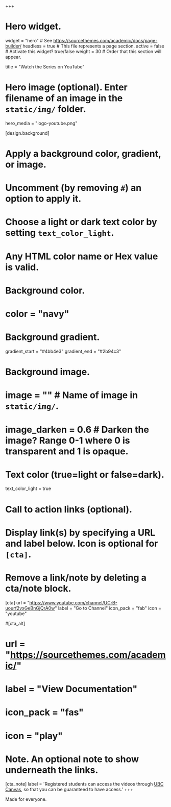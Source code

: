 +++
# Hero widget.
widget = "hero"  # See https://sourcethemes.com/academic/docs/page-builder/
headless = true  # This file represents a page section.
active = false  # Activate this widget? true/false
weight = 30  # Order that this section will appear.

title = "Watch the Series on YouTube"

# Hero image (optional). Enter filename of an image in the `static/img/` folder.
hero_media = "logo-youtube.png"

[design.background]
  # Apply a background color, gradient, or image.
  #   Uncomment (by removing `#`) an option to apply it.
  #   Choose a light or dark text color by setting `text_color_light`.
  #   Any HTML color name or Hex value is valid.

  # Background color.
  # color = "navy"
  
  # Background gradient.
  gradient_start = "#4bb4e3"
  gradient_end = "#2b94c3"
  
  # Background image.
  # image = ""  # Name of image in `static/img/`.
  # image_darken = 0.6  # Darken the image? Range 0-1 where 0 is transparent and 1 is opaque.

  # Text color (true=light or false=dark).
  text_color_light = true

# Call to action links (optional).
#   Display link(s) by specifying a URL and label below. Icon is optional for `[cta]`.
#   Remove a link/note by deleting a cta/note block.
[cta]
  url = "https://www.youtube.com/channel/UCrB-uourf2vxGeBnGjQrA0w"
  label = "Go to Channel"
  icon_pack = "fab"
  icon = "youtube"
  
#[cta_alt]
#  url = "https://sourcethemes.com/academic/"
#  label = "View Documentation"
#  icon_pack = "fas"
#  icon = "play"

# Note. An optional note to show underneath the links.
[cta_note]
  label = 'Registered students can access the videos through [UBC Canvas](https://canvas.ubc.ca), so that you can be guaranteed to have access.'
+++

Made for everyone.